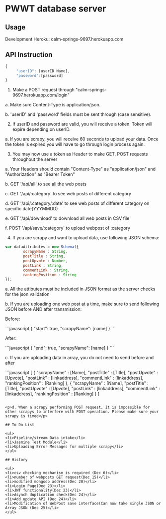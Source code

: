 # PWWT database server

## Usage
Development Heroku: calm-springs-9697.herokuapp.com

## API Instruction

```javascript
{
     "userID": [userID Name], 
     "password":[password]
}
```

1. Make a POST request through "calm-springs-9697.herokuapp.com/login"
<p>a. Make sure Content-Type is application/json.</p>
<p>b. 'userID' and 'password' fields must be sent through (case sensitive).</p>

2. If userID and password are valid, you will receive a token. Token will expire depending on userID.
<p>a. If you are scrapy, you will receive 60 seconds to upload your data. Once the token is expired you will have to go through login process again.</p>

3. You may now use a token as Header to make GET, POST requests throughout the server
<p>a. Your Headers should contain "Content-Type" as "application/json" and "Authorization" as "Bearer Token"</p>
<p>b. GET '/api/all' to see all the web posts</p>
<p>c. GET '/api/:category' to see web posts of different category</p>
<p>d. GET '/api/:category/:date' to see web posts of different category on specific date(YYYMMDD)</p>
<p>e. GET '/api/download' to download all web posts in CSV file</p>
<p>f. POST '/api/save/:category' to upload webpost of :category</p>

4. If you are scrapy and want to upload data, use following JSON schema:
```javascript
var dataAttributes = new Schema({
        scrapyName : String,
		postTitle : String,
		postUpvote : Number,
		postLink : String,
		commentLink : String,
		rankingPosition : String
});
```
<p>a. All the attibutes must be included in JSON format as the server checks for the json validation</p>
<p>b. If you are uploading one web post at a time, make sure to send following JSON before AND after transmission:</p>
<p>Before:</p>
```javascript
{
    "start": true,
    "scrapyName": [name]
}
```
<p>After:</p>
```javascript
{
    "end": true,
    "scrapyName": [name]
}
```
<p>c. If you are uploading data in array, you do not need to send before and after</p>
```javascript
[
    {
        "scrapyName" : [Name],
		"postTitle" : [Title],
		"postUpvote" : [Upvote],
		"postLink" : [linkaddress],
		"commentLink" : [linkaddress],
		"rankingPosition" : [Ranking]
    },
    {
        "scrapyName" : [Name],
		"postTitle" : [Title],
		"postUpvote" : [Upvote],
		"postLink" : [linkaddress],
		"commentLink" : [linkaddress],
		"rankingPosition" : [Ranking]
    }
]

```

<p>d. When a scrapy performing POST request, it is impossible for other scrapys to interfere with POST operation. Please make sure your scrapy is timed</p>

## To Do List

<ul>
<li>Pipeline/stream Data intake</li>
<li>Jasmine Test Module</li>
<li>Uploading Error Messages for multiple scrapy</li>
</ul>

## History

<ul>
<li>csv checking mechanism is required (Dec 6)</li>
<li>number of webposts GET request(Dec 15)</li>
<li>modified mongodb address(Dec 20)</li>
<li>Login Page(Dec 23)</li>
<li>JWT functionality(Dec 23)</li>
<li>Asynch duplication check(Dec 24)</li>
<li>Add update API (Dec 24)</li>
<li>Modification of WebPost save interface(Can now take single JSON or Array JSON (Dec 25)</li>
</ul>

